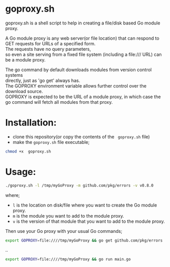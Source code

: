 # goproxy.sh


goproxy.sh is a shell script to help in creating a file/disk based Go module proxy.  

A Go module proxy is any web server(or file location) that can respond to GET requests for URLs of a specified form.    
The requests have no query parameters,  
so even a site serving from a fixed file system (including a file:/// URL)
can be a module proxy.

The go command by default downloads modules from version control systems  
directly, just as 'go get' always has.     
The GOPROXY environment variable allows further control over the download source.    
GOPROXY is expected to be the URL of a module proxy, in which case the go command will fetch all modules from that proxy.


# Installation:
- clone this repository(or copy the contents of the ` goproxy.sh` file)       
- make the `goproxy.sh` file executable;  
```bash
chmod +x  goproxy.sh  
```

# Usage:  
```bash
./goproxy.sh -l /tmp/myGoProxy -m github.com/pkg/errors -v v0.8.0
```
where;  
- `l` is the location on disk/file where you want to create the Go module proxy.  
- `m` is the module you want to add to the module proxy.   
- `v` is the version of that module that you want to add to the module proxy.     

Then use your Go proxy with your usual Go commands;   
```bash
export GOPROXY=file:////tmp/myGoProxy && go get github.com/pkg/errors
```
..
```bash
export GOPROXY=file:////tmp/myGoProxy && go run main.go
```
